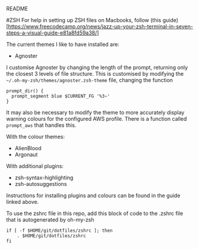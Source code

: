 README

#ZSH
For help in setting up ZSH files on Macbooks, follow (this guide)[https://www.freecodecamp.org/news/jazz-up-your-zsh-terminal-in-seven-steps-a-visual-guide-e81a8fd59a38/]

The current themes I like to have installed are:
* Agnoster

I customise Agnoster by changing the length of the prompt, returning only the closest 3 levels of file structure. This is customised by modifying the `~/.oh-my-zsh/themes/agnoster.zsh-theme` file, changing the function

```
prompt_dir() {
  prompt_segment blue $CURRENT_FG '%3~'
}
```

It may also be necessary to modify the theme to more accurately display warning colours for the configured AWS profile. There is a function called `prompt_aws` that handles this.

With the colour themes:
* AlienBlood
* Argonaut

With additional plugins:
* zsh-syntax-highlighting
* zsh-autosuggestions

Instructions for installing plugins and colours can be found in the guide linked above.



To use the zshrc file in this repo, add this block of code to the .zshrc file that is autogenerated by oh-my-zsh

```
if [ -f $HOME/git/dotfiles/zshrc ]; then
    . $HOME/git/dotfiles/zshrc
fi
```


